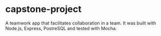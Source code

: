 # capstone-project
A teamwork app that facilitates collaboration in a team. It was built with Node.js, Express, PostreSQL and tested with Mocha.
